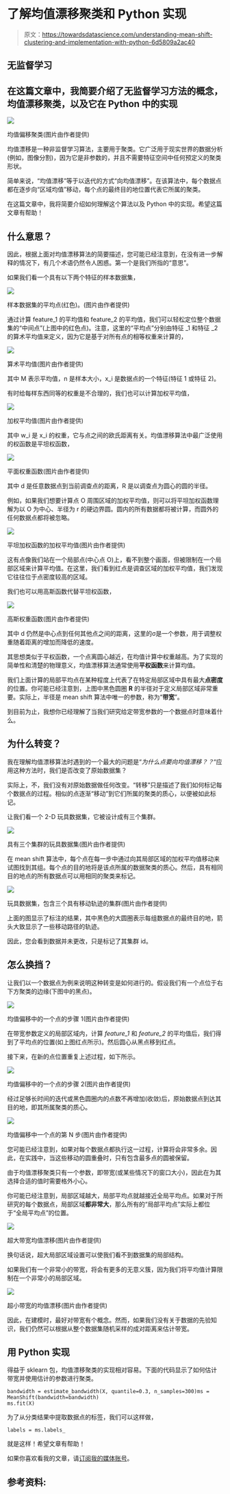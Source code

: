 # 了解均值漂移聚类和 Python 实现

> 原文：<https://towardsdatascience.com/understanding-mean-shift-clustering-and-implementation-with-python-6d5809a2ac40>

## 无监督学习

## 在这篇文章中，我简要介绍了无监督学习方法的概念，均值漂移聚类，以及它在 Python 中的实现

![](img/794e1d73d8508a4b66bd126a451ad16a.png)

均值偏移聚类(图片由作者提供)

均值漂移是一种非监督学习算法，主要用于聚类。它广泛用于现实世界的数据分析(例如，图像分割)，因为它是非参数的，并且不需要特征空间中任何预定义的聚类形状。

简单来说，“均值漂移”等于以迭代的方式“向均值漂移”。在该算法中，每个数据点都在逐步向“区域均值”移动，每个点的最终目的地位置代表它所属的聚类。

在这篇文章中，我将简要介绍如何理解这个算法以及 Python 中的实现。希望这篇文章有帮助！

## 什么意思？

因此，根据上面对均值漂移算法的简要描述，您可能已经注意到，在没有进一步解释的情况下，有几个术语仍然令人困惑。第一个是我们所指的“意思”。

如果我们看一个具有以下两个特征的样本数据集，

![](img/0e3c01f4fc3d0c503301a09976afc14e.png)

样本数据集的平均点(红色)。(图片由作者提供)

通过计算 feature_1 的平均值和 feature_2 的平均值，我们可以轻松定位整个数据集的“中间点”(上图中的红色点)。注意，这里的“平均点”分别由特征 _1 和特征 _2 的算术平均值来定义，因为它是基于对所有点的相等权重来计算的，

![](img/0a2f796352072cb9f67545ca255f93a0.png)

算术平均值(图片由作者提供)

其中 M 表示平均值，n 是样本大小，x_i 是数据点的一个特征(特征 1 或特征 2)。

有时给每样东西同等的权重是不合理的，我们也可以计算加权平均值，

![](img/1b18da725eb719a1b17cbe196800b5eb.png)

加权平均值(图片由作者提供)

其中 w_i 是 x_i 的权重，它与点之间的欧氏距离有关。均值漂移算法中最广泛使用的权函数是平坦权函数，

![](img/fff7e412f7740249bd1bdf6db5609430.png)

平面权重函数(图片由作者提供)

其中 d 是任意数据点到当前调查点的距离，R 是以调查点为圆心的圆的半径。

例如，如果我们想要计算点 O 周围区域的加权平均值，则可以将平坦加权函数理解为以 O 为中心、半径为 r 的硬边界圆。圆内的所有数据都将被计算，而圆外的任何数据点都将被忽略。

![](img/dad6a89c19012b52f59608ab67db14f7.png)

平坦加权函数的加权平均值(图片由作者提供)

这有点像我们站在一个局部点(中心点 O)上，看不到整个画面，但被限制在一个局部区域来计算平均值。在这里，我们看到红点是调查区域的加权平均值，我们发现它往往位于点密度较高的区域。

我们也可以用高斯函数代替平坦权函数，

![](img/8630ec44c5a74525f26f5d7f8d8d05bc.png)

高斯权重函数(图片由作者提供)

其中 d 仍然是中心点到任何其他点之间的距离，这里的σ是一个参数，用于调整权重随着距离的增加而降低的速度。

其思想类似于平权函数，一个点离圆心越近，在均值计算中权重越高。为了实现的简单性和清楚的物理意义，均值漂移算法通常使用**平权函数**来计算均值。

我们上面计算的局部平均点在某种程度上代表了在特定局部区域中具有最大**点密度**的位置。你可能已经注意到，上图中黑色圆圈 **R** 的半径对于定义局部区域非常重要。实际上，半径是 mean shift 算法中唯一的参数，称为“**带宽**”。

到目前为止，我想你已经理解了当我们研究给定带宽参数的一个数据点时意味着什么。

## 为什么转变？

我在理解均值漂移算法时遇到的一个最大的问题是“*为什么点要向均值漂移？？*“应用这种方法时，我们是否改变了原始数据集？

实际上，不，我们没有对原始数据做任何改变。“转移”只是描述了我们如何标记每个数据点的过程。相似的点逐渐“移动”到它们所属的聚类的质心，以便被如此标记。

让我们看一个 2-D 玩具数据集，它被设计成有三个集群。

![](img/c8ea5d315436788dc68390191d434de5.png)

具有三个集群的玩具数据集(图片由作者提供)

在 mean shift 算法中，每个点在每一步中通过向其局部区域的加权平均值移动来试图找到其组。每个点的目的地将是该点所属的数据聚类的质心。然后，具有相同目的地点的所有数据点可以用相同的聚类来标记。

![](img/0969a7996cda40f4c60441036c537572.png)

玩具数据集，包含三个具有移动轨迹的集群(图片由作者提供)

上面的图显示了标注的结果，其中黑色的大圆圈表示每组数据点的最终目的地，箭头大致显示了一些移动路径的轨迹。

因此，您会看到数据并未更改，只是标记了其集群 id。

## 怎么换挡？

让我们以一个数据点为例来说明这种转变是如何进行的。假设我们有一个点位于右下方聚类的边缘(下图中的黑点)。

![](img/ae2cd49b40f4693c43d535da0f62906c.png)

均值偏移中的一个点的步骤 1(图片由作者提供)

在带宽参数定义的局部区域内，计算 *feature_1* 和 *feature_2* 的平均值后，我们得到了平均点的位置(如上图红点所示)。然后圆心从黑点移到红点。

接下来，在新的点位置重复上述过程，如下所示。

![](img/b7d447dca2e3da6bcddb6edcb79d9845.png)

均值偏移中的一个点的步骤 2(图片由作者提供)

经过足够长时间的迭代或黑色圆圈内的点数不再增加(收敛)后，原始数据点到达其目的地，即其所属聚类的质心。

![](img/a7a90babb187ade5e0d50d91f3e851f4.png)

均值偏移中一个点的第 N 步(图片由作者提供)

您可能已经注意到，如果对每个数据点都执行这一过程，计算将会非常多余。因此，在实践中，当这些移动的圆重叠时，只有包含最多点的圆被保留。

由于均值漂移聚类只有一个参数，即带宽(或某些情况下的窗口大小)，因此在为其选择合适的值时需要格外小心。

你可能已经注意到，局部区域越大，局部平均点就越接近全局平均点。如果对于所研究的每个数据点，局部区域**都非常大**，那么所有的“局部平均点”实际上都位于“全局平均点”的位置。

![](img/856775a2849a82f6900ef944c9923062.png)

超大带宽均值漂移(图片由作者提供)

换句话说，超大局部区域设置可以使我们看不到数据集的局部结构。

如果我们有一个非常小的带宽，将会有更多的无意义簇，因为我们将平均值计算限制在一个非常小的局部区域。

![](img/407bbf41647ee310e68817dc7635ed2c.png)

超小带宽的均值漂移(图片由作者提供)

因此，在建模时，最好对带宽有个概念。然而，如果我们没有关于数据的先验知识，我们仍然可以根据从整个数据集随机采样的成对距离来估计带宽。

## 用 Python 实现

得益于 sklearn 包，均值漂移聚类的实现相对容易。下面的代码显示了如何估计带宽并使用估计的参数进行聚类。

```
bandwidth = estimate_bandwidth(X, quantile=0.3, n_samples=300)ms = MeanShift(bandwidth=bandwidth)
ms.fit(X)
```

为了从分类结果中提取数据点的标签，我们可以这样做，

```
labels = ms.labels_
```

就是这样！希望文章有帮助！

如果你喜欢看我的文章，请[订阅我的媒体账号](https://jianan-lin.medium.com/subscribe)。

## 参考资料:

[](https://scikit-learn.org/stable/auto_examples/cluster/plot_mean_shift.html#sphx-glr-auto-examples-cluster-plot-mean-shift-py)  [](https://en.wikipedia.org/wiki/Mean_shift) 